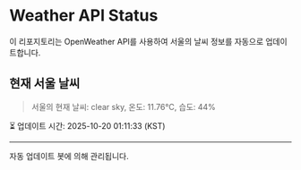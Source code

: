 
# Weather API Status

이 리포지토리는 OpenWeather API를 사용하여 서울의 날씨 정보를 자동으로 업데이트합니다.

## 현재 서울 날씨
> 서울의 현재 날씨: clear sky, 온도: 11.76°C, 습도: 44%

⏳ 업데이트 시간: 2025-10-20 01:11:33 (KST)

---
자동 업데이트 봇에 의해 관리됩니다.
